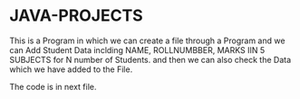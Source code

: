 # JAVA-PROJECTS
This is a Program in which we can create a file through a Program and we can Add Student Data inclding NAME, ROLLNUMBBER, MARKS IIN 5 SUBJECTS for N number of Students.
and then we can also check the Data which we have added to the File. 

The code is in next file.
